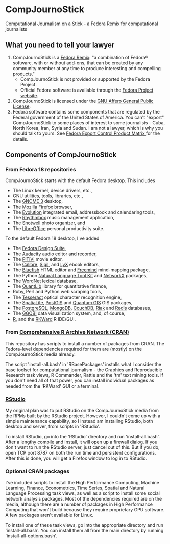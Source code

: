 # CompJournoStick

Computational Journalism on a Stick - a Fedora Remix for computational journalists

## What you need to tell your lawyer

1. CompJournoStick is a [Fedora Remix](http://fedoraproject.org/wiki/Remix): "a combination of Fedora® software, with or without add-ons, that can be created by any community member at any time to produce interesting and compelling products."
    * CompJournoStick is not provided or supported by the Fedora Project.
    * Official Fedora software is available through the [Fedora Project website](http://fedoraproject.org/).
2. CompJournoStick is licensed under the [GNU Affero General Public License](http://www.gnu.org/licenses/agpl-3.0.html).
3. Fedora software contains some components that are regulated by the Federal government of the United States of America. You can't "export" CompJournoStick to some places of interest to some journalists - Cuba, North Korea, Iran, Syria and Sudan. I am not a lawyer, which is why you should talk to yours. See [Fedora Export Control Product Matrix ](https://fedoraproject.org/wiki/Legal:Export?rd=Distribution/Download/ExportRegulations) for the details.

## Components of CompJournoStick

### From Fedora 18 repositories
CompJournoStick starts with the default Fedora desktop. This includes
* The Linux kernel, device drivers, etc.,
* GNU utilities, tools, libraries, etc.,
* The [GNOME 3](http://www.gnome.org/gnome-3/) desktop,
* The [Mozilla](http://www.mozilla.org/en-US/) [Firefox](http://www.mozilla.org/en-US/firefox) browser,
* The [Evolution](http://projects.gnome.org/evolution/) integrated email, addressbook and calendaring tools,
* The [Rhythmbox](http://projects.gnome.org/rhythmbox/) music management application,
* The [Shotwell](http://yorba.org/shotwell/) photo organizer, and
* The [LibreOffice](http://www.libreoffice.org/) personal productivity suite.

To the default Fedora 18 desktop, I've added
* The [Fedora Design Suite](http://spins.fedoraproject.org/design/#about),
* The [Audacity](http://audacity.sourceforge.net/) audio editor and recorder,
* The [PiTiVi](http://www.pitivi.org/) movie editor,
* The [Calibre](http://calibre-ebook.com/), [Sigil](http://code.google.com/p/sigil/), and [LyX](http://www.lyx.org/) ebook editors,
* The [Bluefish](http://bluefish.openoffice.nl/index.html) HTML editor and [Freemind](http://freemind.sourceforge.net/wiki/index.php/Main_Page) mind-mapping package,
* The Python [Natural Language Tool Kit](http://nltk.org/) and [NetworkX](http://networkx.github.com/) packages,
* The [WordNet](http://wordnet.princeton.edu/) lexical database,
* The [QuantLib](http://quantlib.org/index.shtml) library for quantitative finance,
* Ruby, Perl and Python web scraping tools,
* The [Tesseract](http://code.google.com/p/tesseract-ocr/) optical character recognition engine,
* The [SpatiaLite](http://www.gaia-gis.it/gaia-sins/), [PostGIS](http://www.postgis.net/) and [Quantum GIS](http://www.qgis.org/) GIS packages,
* The [PostgreSQL](http://www.postgresql.org/), [MongoDB](http://www.mongodb.org/), [CouchDB](http://couchdb.apache.org/), [Riak](http://basho.com/products/riak-overview/) and [Redis](http://redis.io) databases,
* The [GGOBI](http://www.ggobi.org/) data visualization system, and, of course,
* [R](http://r-project.org), and the [RKWard](http://rkward.sourceforge.net/) R IDE/GUI.

### From [Comprehensive R Archive Network (CRAN)](http://cran.r-project.org)
This repository has scripts to install a number of packages from CRAN. The Fedora-level dependencies required for them are (mostly) on the CompJournoStick media already.

The script 'install-all.bash' in 'RBasePackages' installs what I consider the base toolset for computational journalism - the Graphics and Reproducible Research task views, R Commander, Rattle and the 'tm' text mining tools. If you don't need all of that power, you can install individual packages as needed from the 'RKWard' GUI or a terminal.

### [RStudio](http://www.rstudio.com/)
My original plan was to put RStudio on the CompJournoStick media from the RPMs built by the RStudio project. However, I couldn't come up with a simple maintenance capability, so I instead am installing RStudio, both desktop and server, from scripts in 'RStudio'.

To install RStudio, go into the 'RStudio' directory and run 'install-all.bash'. After a lengthy compile and install, it will open up a firewall dialog. If you don't want to run the RStudio server, just cancel out of this. But if you do, open TCP port 8787 on both the run time and persistent configurations. After this is done, you will get a Firefox window to log in to RStudio.

### Optional CRAN packages
I've included scripts to install the High Performance Computing, Machine Learning, Finance, Econometrics, Time Series, Spatial and Natural Language Processing task views, as well as a script to install some social network analysis packages. Most of the dependencies required are on the media, although there are a number of packages in High Performance Computing that won't build because they require proprietary GPU software. A few packages aren't available for Linux.

To install one of these task views, go into the appropriate directory and run 'install-all.bash'. You can install them all from the main directory by running 'install-all-options.bash'.
